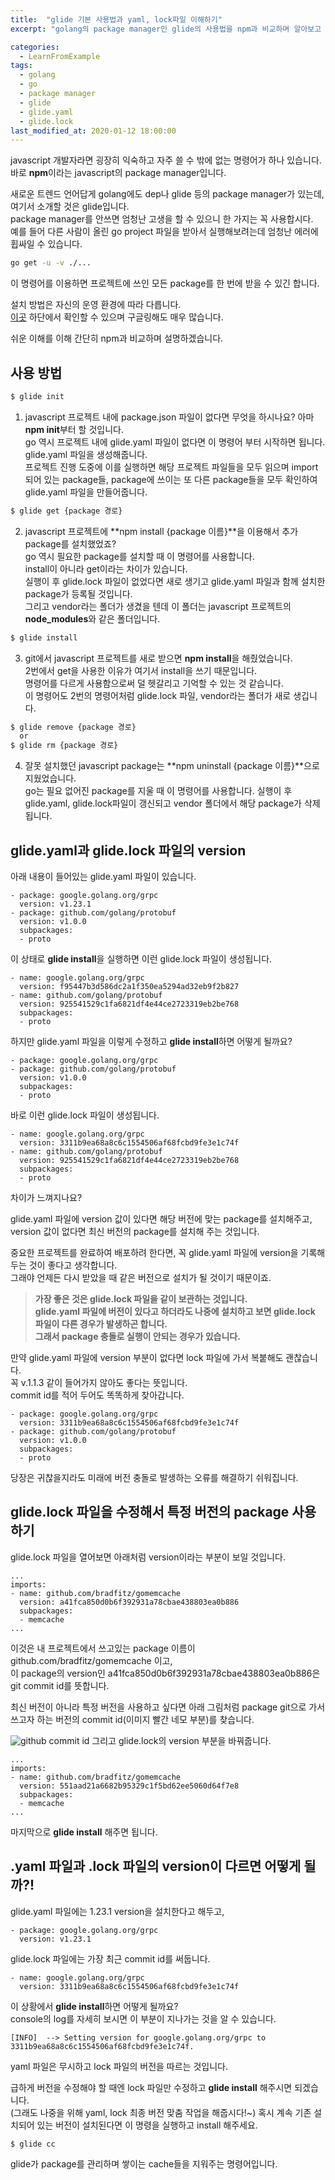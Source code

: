 ```yaml
---
title:  "glide 기본 사용법과 yaml, lock파일 이해하기"
excerpt: "golang의 package manager인 glide의 사용법을 npm과 비교하며 알아보고 glide.yaml, glide.lock 파일을 알아보자"

categories:
  - LearnFromExample
tags:
  - golang
  - go
  - package manager
  - glide
  - glide.yaml
  - glide.lock
last_modified_at: 2020-01-12 18:00:00
---
```

javascript 개발자라면 굉장히 익숙하고 자주 쓸 수 밖에 없는 명령어가 하나 있습니다.  
바로 **npm**이라는 javascript의 package manager입니다.  

새로운 트렌드 언어답게 golang에도 dep나 glide 등의 package manager가 있는데, 여기서 소개할 것은 glide입니다.  
package manager를 안쓰면 엄청난 고생을 할 수 있으니 한 가지는 꼭 사용합시다.  
예를 들어 다른 사람이 올린 go project 파일을 받아서 실행해보려는데 엄청난 에러에 휩싸일 수 있습니다.  
```bash
go get -u -v ./...
```
이 명령어를 이용하면 프로젝트에 쓰인 모든 package를 한 번에 받을 수 있긴 합니다.  

설치 방법은 자신의 운영 환경에 따라 다릅니다.  
[이곳](https://glide.readthedocs.io/en/latest/) 하단에서 확인할 수 있으며 구글링해도 매우 많습니다.  

쉬운 이해를 이해 간단히 npm과 비교하며 설명하겠습니다.


## 사용 방법
```bash
$ glide init
```
1. javascript 프로젝트 내에 package.json 파일이 없다면 무엇을 하시나요? 아마 **npm init**부터 할 것입니다.  
go 역시 프로젝트 내에 glide.yaml 파일이 없다면 이 명령어 부터 시작하면 됩니다. glide.yaml 파일을 생성해줍니다.  
프로젝트 진행 도중에 이를 실행하면 해당 프로젝트 파일들을 모두 읽으며 import되어 있는 package들, package에 쓰이는 또 다른 package들을 모두 확인하여 glide.yaml 파일을 만들어줍니다.  
```bash
$ glide get {package 경로}
```
2. javascript 프로젝트에 **npm install {package 이름}**을 이용해서 추가 package를 설치했었죠?  
go 역시 필요한 package를 설치할 때 이 명령어를 사용합니다.  
install이 아니라 get이라는 차이가 있습니다.  
실행이 후 glide.lock 파일이 없었다면 새로 생기고 glide.yaml 파일과 함께 설치한 package가 등록될 것입니다.  
그리고 vendor라는 폴더가 생겼을 텐데 이 폴더는 javascript 프로젝트의 **node_modules**와 같은 폴더입니다.  
```bash
$ glide install
```
3. git에서 javascript 프로젝트를 새로 받으면 **npm install**을 해줬었습니다.  
2번에서 get을 사용한 이유가 여기서 install을 쓰기 때문입니다.  
명령어를 다르게 사용함으로써 덜 헷갈리고 기억할 수 있는 것 같습니다.  
이 명령어도 2번의 명령어처럼 glide.lock 파일, vendor라는 폴더가 새로 생깁니다.  
```bash
$ glide remove {package 경로}
  or
$ glide rm {package 경로}
```
4. 잘못 설치했던 javascript package는 **npm uninstall {package 이름}**으로 지웠었습니다.  
go는 필요 없어진 package를 지울 때 이 명령어를 사용합니다.
실행이 후 glide.yaml, glide.lock파일이 갱신되고 vendor 폴더에서 해당 package가 삭제됩니다.


## glide.yaml과 glide.lock 파일의 version
아래 내용이 들어있는 glide.yaml 파일이 있습니다.
```
- package: google.golang.org/grpc
  version: v1.23.1
- package: github.com/golang/protobuf
  version: v1.0.0
  subpackages:
  - proto
```
이 상태로 **glide install**을 실행하면 이런 glide.lock 파일이 생성됩니다.
```
- name: google.golang.org/grpc
  version: f95447b3d586dc2a1f350ea5294ad32eb9f2b827
- name: github.com/golang/protobuf
  version: 925541529c1fa6821df4e44ce2723319eb2be768
  subpackages:
  - proto
```

하지만 glide.yaml 파일을 이렇게 수정하고 **glide install**하면 어떻게 될까요?
```
- package: google.golang.org/grpc
- package: github.com/golang/protobuf
  version: v1.0.0
  subpackages:
  - proto
```
바로 이런 glide.lock 파일이 생성됩니다.
```
- name: google.golang.org/grpc
  version: 3311b9ea68a8c6c1554506af68fcbd9fe3e1c74f
- name: github.com/golang/protobuf
  version: 925541529c1fa6821df4e44ce2723319eb2be768
  subpackages:
  - proto
```

차이가 느껴지나요?  

glide.yaml 파일에 version 값이 있다면 해당 버전에 맞는 package를 설치해주고,  
version 값이 없다면 최신 버전의 package를 설치해 주는 것입니다.  

중요한 프로젝트를 완료하여 배포하려 한다면, 꼭 glide.yaml 파일에 version을 기록해두는 것이 좋다고 생각합니다.  
그래야 언제든 다시 받았을 때 같은 버전으로 설치가 될 것이기 때문이죠.

> **가장 좋은 것은 glide.lock 파일을 같이 보관하는 것입니다.**  
> **glide.yaml 파일에 버전이 있다고 하더라도 나중에 설치하고 보면 glide.lock 파일이 다른 경우가 발생하곤 합니다.**  
> **그래서 package 충돌로 실행이 안되는 경우가 있습니다.**  

만약 glide.yaml 파일에 version 부분이 없다면 lock 파일에 가서 복붙해도 괜찮습니다.  
꼭 v.1.1.3 같이 들어가지 않아도 좋다는 뜻입니다.  
commit id를 적어 두어도 똑똑하게 찾아갑니다.  
```
- package: google.golang.org/grpc
  version: 3311b9ea68a8c6c1554506af68fcbd9fe3e1c74f
- package: github.com/golang/protobuf
  version: v1.0.0
  subpackages:
  - proto
```

당장은 귀찮을지라도 미래에 버전 충돌로 발생하는 오류를 해결하기 쉬워집니다.  


## glide.lock 파일을 수정해서 특정 버전의 package 사용하기
glide.lock 파일을 열어보면 아래처럼 version이라는 부분이 보일 것입니다.
```
...
imports:
- name: github.com/bradfitz/gomemcache
  version: a41fca850d0b6f392931a78cbae438803ea0b886
  subpackages:
  - memcache
...
```
이것은 내 프로젝트에서 쓰고있는 package 이름이 github.com/bradfitz/gomemcache 이고,  
이 package의 version인 a41fca850d0b6f392931a78cbae438803ea0b886은 git commit id를 뜻합니다.  

최신 버전이 아니라 특정 버전을 사용하고 싶다면 아래 그림처럼 package git으로 가서 쓰고자 하는 버전의 commit id(이미지 빨간 네모 부분)를 찾습니다.  

![github commit id](/assets/images/post/commit_id.png)
그리고 glide.lock의 version 부분을 바꿔줍니다.
```
...
imports:
- name: github.com/bradfitz/gomemcache
  version: 551aad21a6682b95329c1f5bd62ee5060d64f7e8
  subpackages:
  - memcache
...
```
마지막으로  **glide install** 해주면 됩니다.  


## .yaml 파일과 .lock 파일의 version이 다르면 어떻게 될까?!
glide.yaml 파일에는 1.23.1 version을 설치한다고 해두고,
```
- package: google.golang.org/grpc
  version: v1.23.1
```
glide.lock 파일에는 가장 최근 commit id를 써둡니다.
```
- name: google.golang.org/grpc
  version: 3311b9ea68a8c6c1554506af68fcbd9fe3e1c74f
```

이 상황에서 **glide install**하면 어떻게 될까요?  
console의 log를 자세히 보시면 이 부분이 지나가는 것을 알 수 있습니다.  
```
[INFO]  --> Setting version for google.golang.org/grpc to 3311b9ea68a8c6c1554506af68fcbd9fe3e1c74f.
```
yaml 파일은 무시하고 lock 파일의 버전을 따르는 것입니다.  

급하게 버전을 수정해야 할 때엔 lock 파일만 수정하고 **glide install** 해주시면 되겠습니다.  
(그래도 나중을 위해 yaml, lock 최종 버전 맞춤 작업을 해줍시다!~)
혹시 계속 기존 설치되어 있는 버전이 설치된다면 이 명령을 실행하고 install 해주세요.
```
$ glide cc
```
glide가 package를 관리하며 쌓이는 cache들을 지워주는 명령어입니다.  
